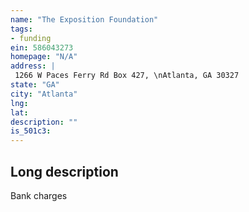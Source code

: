 ```yaml
---
name: "The Exposition Foundation"
tags:
- funding
ein: 586043273
homepage: "N/A"
address: |
 1266 W Paces Ferry Rd Box 427, \nAtlanta, GA 30327
state: "GA"
city: "Atlanta"
lng: 
lat: 
description: ""
is_501c3: 
---
```


## Long description

Bank charges
